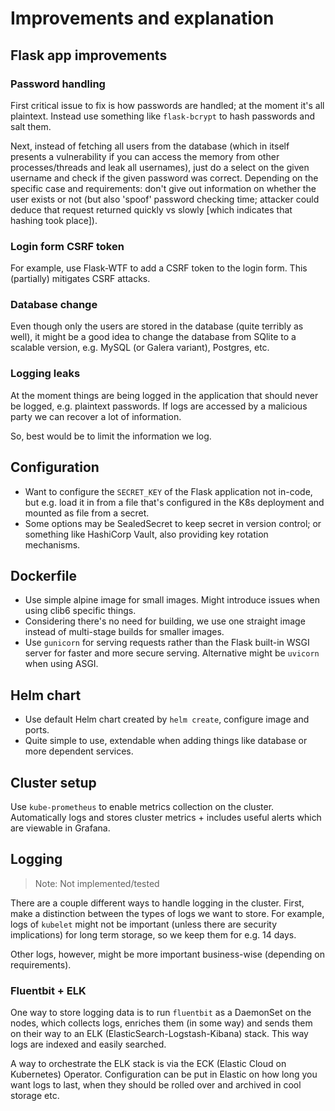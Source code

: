 # Improvements and explanation

## Flask app improvements


### Password handling
First critical issue to fix is how passwords are handled; at the moment it's all plaintext.
Instead use something like `flask-bcrypt` to hash passwords and salt them.

Next, instead of fetching all users from the database (which in itself presents a vulnerability if you can access the memory from other processes/threads and leak all usernames), just do a select on the given username and check if the given password was correct.
Depending on the specific case and requirements: don't give out information on whether the user exists or not (but also 'spoof' password checking time; attacker could deduce that request returned quickly vs slowly [which indicates that hashing took place]).

### Login form CSRF token

For example, use Flask-WTF to add a CSRF token to the login form. This (partially) mitigates CSRF attacks.

### Database change
Even though only the users are stored in the database (quite terribly as well), it might be a good idea to change the database from SQlite to a scalable version, e.g. MySQL (or Galera variant), Postgres, etc.

### Logging leaks

At the moment things are being logged in the application that should never be logged, e.g. plaintext passwords.
If logs are accessed by a malicious party we can recover a lot of information.

So, best would be to limit the information we log.

## Configuration

* Want to configure the `SECRET_KEY` of the Flask application not in-code, but e.g. load it in from a file that's configured in the K8s deployment and mounted as file from a secret.
* Some options may be SealedSecret to keep secret in version control; or something like HashiCorp Vault, also providing key rotation mechanisms.

## Dockerfile

* Use simple alpine image for small images. Might introduce issues when using clib6 specific things.
* Considering there's no need for building, we use one straight image instead of multi-stage builds for smaller images.
* Use `gunicorn` for serving requests rather than the Flask built-in WSGI server for faster and more secure serving. Alternative might be `uvicorn` when using ASGI.

## Helm chart

* Use default Helm chart created by `helm create`, configure image and ports.
* Quite simple to use, extendable when adding things like database or more dependent services.

## Cluster setup

Use `kube-prometheus` to enable metrics collection on the cluster. 
Automatically logs and stores cluster metrics + includes useful alerts which are viewable in Grafana.

## Logging

> Note: Not implemented/tested

There are a couple different ways to handle logging in the cluster. 
First, make a distinction between the types of logs we want to store.
For example, logs of `kubelet` might not be important (unless there are security implications) for long term storage, so we keep them for e.g. 14 days.

Other logs, however, might be more important business-wise (depending on requirements). 

### Fluentbit + ELK

One way to store logging data is to run `fluentbit` as a DaemonSet on the nodes, which collects logs, enriches them (in some way) and sends them on their way to an ELK (ElasticSearch-Logstash-Kibana) stack.
This way logs are indexed and easily searched.

A way to orchestrate the ELK stack is via the ECK (Elastic Cloud on Kubernetes) Operator. 
Configuration can be put in Elastic on how long you want logs to last, when they should be rolled over and archived in cool storage etc.



